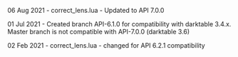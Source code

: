 06 Aug 2021 - correct_lens.lua - Updated to API 7.0.0

01 Jul 2021 - Created branch API-6.1.0 for compatibility with darktable 3.4.x.  Master branch is not compatible with API-7.0.0 (darktable 3.6)

02 Feb 2021 - correct_lens.lua - changed for API 6.2.1 compatibility
